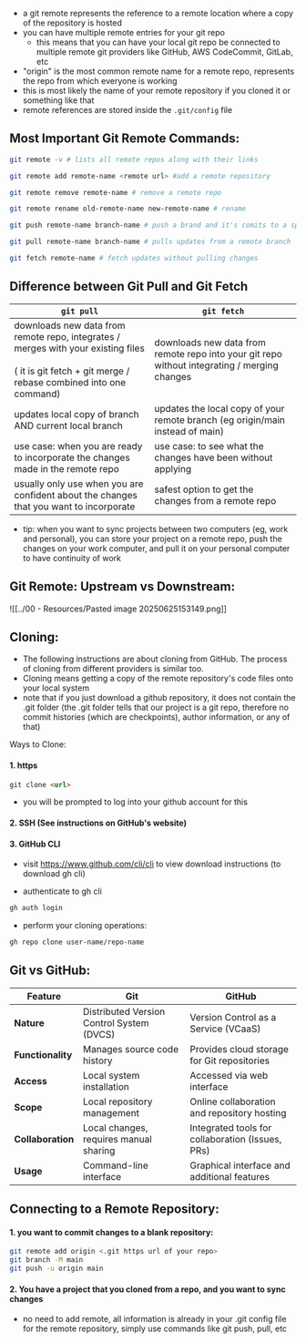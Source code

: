 - a git remote represents the reference to a remote location where a copy of the repository is hosted
- you can have multiple remote entries for your git repo
	- this means that you can have your local git repo be connected to multiple remote git providers like GitHub, AWS CodeCommit, GitLab, etc
- "origin" is the most common remote name for a remote repo, represents the repo from which everyone is working
- this is most likely the name of your remote repository if you cloned it or something like that
- remote references are stored inside the `.git/config` file

## Most Important Git Remote Commands:

```bash
git remote -v # lists all remote repos along with their links

git remote add remote-name <remote url> #add a remote repository

git remote remove remote-name # remove a remote repo

git remote rename old-remote-name new-remote-name # rename

git push remote-name branch-name # push a brand and it's comits to a specific remote

git pull remote-name branch-name # pulls updates from a remote branch

git fetch remote-name # fetch updates without pulling changes
```

## Difference between Git Pull and Git Fetch

| `git pull`                                                                                                                                                 | `git fetch`                                                                                  |
| ---------------------------------------------------------------------------------------------------------------------------------------------------------- | -------------------------------------------------------------------------------------------- |
| downloads new data from remote repo, integrates / merges with your existing files<br><br>( it is git fetch + git merge / rebase combined into one command) | downloads new data from remote repo into your git repo without integrating / merging changes |
| updates local copy of branch AND current local branch                                                                                                      | updates the local copy of your remote branch (eg origin/main instead of main)                |
| use case: when you are ready to incorporate the changes made in the remote repo                                                                            | use case: to see what the changes have been without applying                                 |
| usually only use when you are confident about the changes that you want to incorporate                                                                     | safest option to get the changes from a remote repo                                          |
- tip: when you want to sync projects between two computers (eg, work and personal), you can store your project on a remote repo, push the changes on your work computer, and pull it on your personal computer to have continuity of work


## Git Remote: Upstream vs Downstream:

![[../00 - Resources/Pasted image 20250625153149.png]]
## Cloning:
- The following instructions are about cloning from GitHub. The process of cloning from different providers is similar too.
- Cloning means getting a copy of the remote repository's code files onto your local system
- note that if you just download a github repository, it does not contain the .git folder (the .git folder tells that our project is a git repo, therefore no commit histories (which are checkpoints), author information, or any of that)

Ways to Clone:
#### 1\. https
```md
git clone <url>
```
- you will be prompted to log into your github account for this

#### 2\. SSH (See instructions on GitHub's website)

#### 3\. GitHub CLI
- visit https://www.github.com/cli/cli to view download instructions (to download gh cli)

- authenticate to gh cli
```bash
gh auth login
```
- perform your cloning operations:
```bash
gh repo clone user-name/repo-name
```


## Git vs GitHub:

| Feature           | Git                                       | GitHub                                           |
| ----------------- | ----------------------------------------- | ------------------------------------------------ |
| **Nature**        | Distributed Version Control System (DVCS) | Version Control as a Service (VCaaS)             |
| **Functionality** | Manages source code history               | Provides cloud storage for Git repositories      |
| **Access**        | Local system installation                 | Accessed via web interface                       |
| **Scope**         | Local repository management               | Online collaboration and repository hosting      |
| **Collaboration** | Local changes, requires manual sharing    | Integrated tools for collaboration (Issues, PRs) |
| **Usage**         | Command-line interface                    | Graphical interface and additional features      |

## Connecting to a Remote Repository:
#### 1. you want to commit changes to a blank repository:
```bash
git remote add origin <.git https url of your repo>
git branch -M main
git push -u origin main
```

#### 2. You have a project that you cloned from a repo, and you want to sync changes
- no need to add remote, all information is already in your .git config file for the remote repository, simply use commands like git push, pull, etc